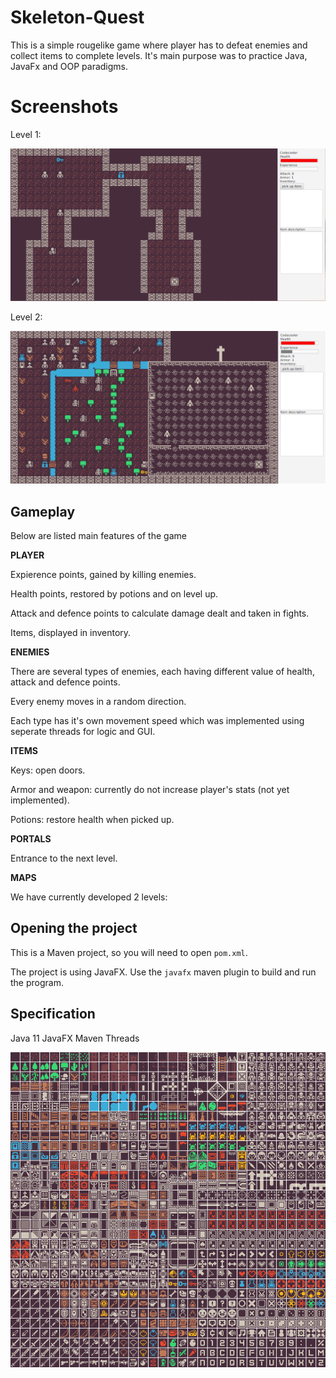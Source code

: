 # Skeleton-Quest

This is a simple rougelike game where player has to defeat enemies and collect items to complete levels. It's main purpose was to practice Java, JavaFx and OOP paradigms.

# Screenshots

Level 1:

![tiles](github_resources/1.png)

Level 2:

![tiles](github_resources/2.png)

## Gameplay

Below are listed main features of the game

**PLAYER**

Expierence points, gained by killing enemies.

Health points, restored by potions and on level up.

Attack and defence points to calculate damage dealt and taken in fights.

Items, displayed in inventory.


**ENEMIES**

There are several types of enemies, each having different value of health, attack and defence points.

Every enemy moves in a random direction. 

Each type has it's own movement speed which was implemented using seperate threads for logic and GUI.


**ITEMS**

Keys: open doors.

Armor and weapon: currently do not increase player's stats (not yet implemented).

Potions: restore health when picked up.


**PORTALS**

Entrance to the next level.


**MAPS**

We have currently developed 2 levels:


## Opening the project

This is a Maven project, so you will need to open `pom.xml`.

The project is using JavaFX.  Use the `javafx` maven plugin to build and run the program.


## Specification
Java 11
JavaFX
Maven
Threads

![tiles](src/main/resources/tiles.png)

